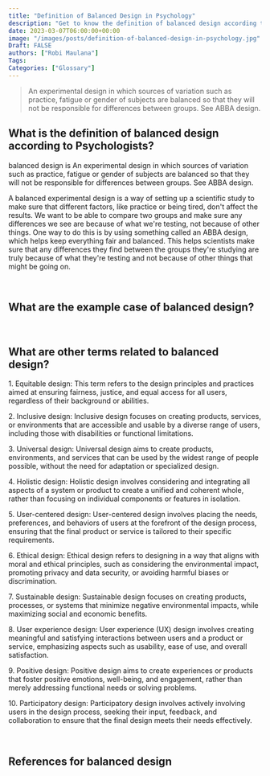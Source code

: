 ```yaml
---
title: "Definition of Balanced Design in Psychology"
description: "Get to know the definition of balanced design according to psychologists."
date: 2023-03-07T06:00:00+00:00
image: "/images/posts/definition-of-balanced-design-in-psychology.jpg"
Draft: FALSE
authors: ["Robi Maulana"]
Tags: 
Categories: ["Glossary"]
---
```






> An experimental design in which sources of variation such as practice, fatigue or gender of subjects are balanced so that they will not be responsible for differences between groups. See ABBA design.

## What is the definition of balanced design according to Psychologists?

balanced design is An experimental design in which sources of variation such as practice, fatigue or gender of subjects are balanced so that they will not be responsible for differences between groups. See ABBA design.

A balanced experimental design is a way of setting up a scientific study to make sure that different factors, like practice or being tired, don't affect the results. We want to be able to compare two groups and make sure any differences we see are because of what we're testing, not because of other things. One way to do this is by using something called an ABBA design, which helps keep everything fair and balanced. This helps scientists make sure that any differences they find between the groups they're studying are truly because of what they're testing and not because of other things that might be going on.

 

## What are the example case of balanced design?

 

## What are other terms related to balanced design?

1\. Equitable design: This term refers to the design principles and practices aimed at ensuring fairness, justice, and equal access for all users, regardless of their background or abilities.

2\. Inclusive design: Inclusive design focuses on creating products, services, or environments that are accessible and usable by a diverse range of users, including those with disabilities or functional limitations.

3\. Universal design: Universal design aims to create products, environments, and services that can be used by the widest range of people possible, without the need for adaptation or specialized design.

4\. Holistic design: Holistic design involves considering and integrating all aspects of a system or product to create a unified and coherent whole, rather than focusing on individual components or features in isolation.

5\. User-centered design: User-centered design involves placing the needs, preferences, and behaviors of users at the forefront of the design process, ensuring that the final product or service is tailored to their specific requirements.

6\. Ethical design: Ethical design refers to designing in a way that aligns with moral and ethical principles, such as considering the environmental impact, promoting privacy and data security, or avoiding harmful biases or discrimination.

7\. Sustainable design: Sustainable design focuses on creating products, processes, or systems that minimize negative environmental impacts, while maximizing social and economic benefits.

8\. User experience design: User experience (UX) design involves creating meaningful and satisfying interactions between users and a product or service, emphasizing aspects such as usability, ease of use, and overall satisfaction.

9\. Positive design: Positive design aims to create experiences or products that foster positive emotions, well-being, and engagement, rather than merely addressing functional needs or solving problems.

10\. Participatory design: Participatory design involves actively involving users in the design process, seeking their input, feedback, and collaboration to ensure that the final design meets their needs effectively.

 

## References for balanced design
